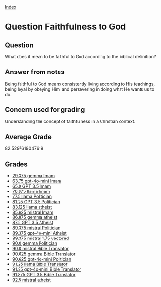 
[Index](../../index.md)
# Question Faithfulness to God
## Question
What does it mean to be faithful to God according to the biblical definition?

## Answer from notes
Being faithful to God means consistently living according to His teachings, being loyal by obeying Him, and persevering in doing what He wants us to do.

## Concern used for grading
Understanding the concept of faithfulness in a Christian context.

## Average Grade
82.5297619047619

## Grades
 * [29.375 gemma Imam](../answers/gemma_Imam/Faithfulness_to_God.md)
 * [63.75 gpt-4o-mini Imam](../answers/gpt-4o-mini_Imam/Faithfulness_to_God.md)
 * [65.0 GPT 3.5 Imam](../answers/GPT_3.5_Imam/Faithfulness_to_God.md)
 * [76.875 llama Imam](../answers/llama_Imam/Faithfulness_to_God.md)
 * [77.5 llama Politician](../answers/llama_Politician/Faithfulness_to_God.md)
 * [81.25 GPT 3.5 Politician](../answers/GPT_3.5_Politician/Faithfulness_to_God.md)
 * [83.125 llama atheist](../answers/llama_atheist/Faithfulness_to_God.md)
 * [85.625 mistral Imam](../answers/mistral_Imam/Faithfulness_to_God.md)
 * [86.875 gemma atheist](../answers/gemma_atheist/Faithfulness_to_God.md)
 * [87.5 GPT 3.5 Atheist](../answers/GPT_3.5_Atheist/Faithfulness_to_God.md)
 * [89.375 mistral Politician](../answers/mistral_Politician/Faithfulness_to_God.md)
 * [89.375 gpt-4o-mini Atheist](../answers/gpt-4o-mini_Atheist/Faithfulness_to_God.md)
 * [89.375 mistral 1.75 vectored](../answers/mistral_1.75_vectored/Faithfulness_to_God.md)
 * [90.0 gemma Politician](../answers/gemma_Politician/Faithfulness_to_God.md)
 * [90.0 mistral Bible Translator](../answers/mistral_Bible_Translator/Faithfulness_to_God.md)
 * [90.625 gemma Bible Translator](../answers/gemma_Bible_Translator/Faithfulness_to_God.md)
 * [90.625 gpt-4o-mini Politician](../answers/gpt-4o-mini_Politician/Faithfulness_to_God.md)
 * [91.25 llama Bible Translator](../answers/llama_Bible_Translator/Faithfulness_to_God.md)
 * [91.25 gpt-4o-mini Bible Translator](../answers/gpt-4o-mini_Bible_Translator/Faithfulness_to_God.md)
 * [91.875 GPT 3.5 Bible Translator](../answers/GPT_3.5_Bible_Translator/Faithfulness_to_God.md)
 * [92.5 mistral atheist](../answers/mistral_atheist/Faithfulness_to_God.md)
